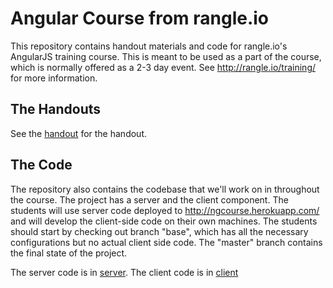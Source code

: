 # Angular Course from rangle.io

This repository contains handout materials and code for rangle.io's AngularJS
training course. This is meant to be used as a part of the course, which is
normally offered as a 2-3 day event. See http://rangle.io/training/ for more
information.

## The Handouts

See the [handout](https://github.com/rangle/ngcourse/tree/master/handout) for
the handout.

## The Code

The repository also contains the codebase that we'll work on in throughout the
course. The project has a server and the client component. The students will
use server code deployed to http://ngcourse.herokuapp.com/ and will develop
the client-side code on their own machines. The students should start by
checking out branch "base", which has all the necessary configurations but no
actual client side code. The "master" branch contains the final state of the
project.

The server code is in
[server](https://github.com/rangle/ngcourse/tree/master/server). The client
code is in [client](https://github.com/rangle/ngcourse/tree/master/client)

